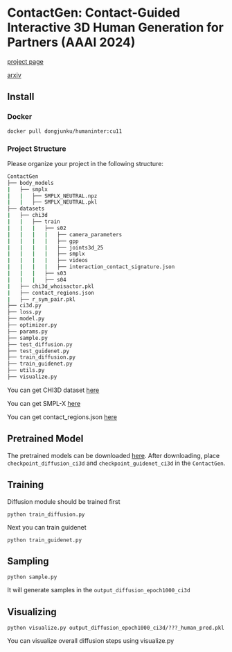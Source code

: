 # ContactGen: Contact-Guided Interactive 3D Human Generation for Partners (AAAI 2024)
[project page](https://dongjunku.github.io/contactgen/)

[arxiv](https://arxiv.org/abs/2401.17212)

## Install

### Docker
```shell
docker pull dongjunku/humaninter:cu11
```

### Project Structure
Please organize your project in the following structure:
```bash
ContactGen
├── body_models
|   ├── smplx
|   |   ├── SMPLX_NEUTRAL.npz
|   |   ├── SMPLX_NEUTRAL.pkl
├── datasets
|   ├── chi3d
|   |   ├── train
|   |   |   ├── s02
|   |   |   |   ├── camera_parameters
|   |   |   |   ├── gpp
|   |   |   |   ├── joints3d_25
|   |   |   |   ├── smplx
|   |   |   |   ├── videos
|   |   |   |   ├── interaction_contact_signature.json
|   |   |   ├── s03
|   |   |   ├── s04
|   ├── chi3d_whoisactor.pkl
|   ├── contact_regions.json
|   ├── r_sym_pair.pkl
├── ci3d.py
├── loss.py
├── model.py
├── optimizer.py
├── params.py
├── sample.py
├── test_diffusion.py
├── test_guidenet.py
├── train_diffusion.py
├── train_guidenet.py
├── utils.py
├── visualize.py
```
You can get CHI3D dataset [here](https://ci3d.imar.ro/chi3d)

You can get SMPL-X [here](https://smpl-x.is.tue.mpg.de/download.php)

You can get contact_regions.json [here](https://github.com/sminchisescu-research/imar_vision_datasets_tools/blob/main/info/contact_regions.json)

## Pretrained Model
The pretrained models can be downloaded [here](https://drive.google.com/drive/folders/1ZqWq_yPoEtig2UvHngqcJfgVyjFvCRfc?usp=drive_link). After downloading, place ``checkpoint_diffusion_ci3d`` and ``checkpoint_guidenet_ci3d`` in the ``ContactGen``.

## Training
Diffusion module should be trained first
```shell
python train_diffusion.py
```
Next you can train guidenet
```shell
python train_guidenet.py
```
## Sampling
```shell
python sample.py
```
It will generate samples in the ``output_diffusion_epoch1000_ci3d``

## Visualizing
```shell
python visualize.py output_diffusion_epoch1000_ci3d/???_human_pred.pkl
```
You can visualize overall diffusion steps using visualize.py
